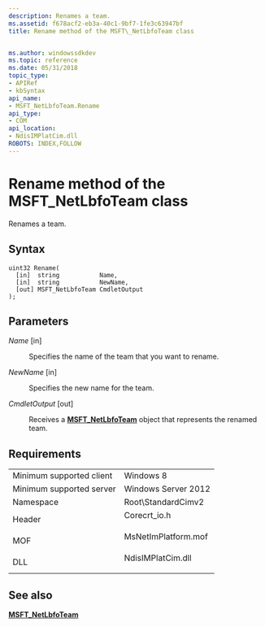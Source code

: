```yaml
---
description: Renames a team.
ms.assetid: f678acf2-eb3a-40c1-9bf7-1fe3c63947bf
title: Rename method of the MSFT\_NetLbfoTeam class


ms.author: windowssdkdev
ms.topic: reference
ms.date: 05/31/2018
topic_type: 
- APIRef
- kbSyntax
api_name: 
- MSFT_NetLbfoTeam.Rename
api_type: 
- COM
api_location: 
- NdisIMPlatCim.dll
ROBOTS: INDEX,FOLLOW
---
```


# Rename method of the MSFT\_NetLbfoTeam class

Renames a team.

## Syntax


```mof
uint32 Rename(
  [in]  string           Name,
  [in]  string           NewName,
  [out] MSFT_NetLbfoTeam CmdletOutput
);
```



## Parameters

<dl> <dt>

*Name* \[in\]
</dt> <dd>

Specifies the name of the team that you want to rename.

</dd> <dt>

*NewName* \[in\]
</dt> <dd>

Specifies the new name for the team.

</dd> <dt>

*CmdletOutput* \[out\]
</dt> <dd>

Receives a [**MSFT\_NetLbfoTeam**](msft-netlbfoteam.md) object that represents the renamed team.

</dd> </dl>

## Requirements



|                                     |                                                                                                |
|-------------------------------------|------------------------------------------------------------------------------------------------|
| Minimum supported client<br/> | Windows 8<br/>                                                                           |
| Minimum supported server<br/> | Windows Server 2012<br/>                                                                 |
| Namespace<br/>                | Root\\StandardCimv2<br/>                                                                 |
| Header<br/>                   | <dl> <dt>Corecrt\_io.h</dt> </dl>       |
| MOF<br/>                      | <dl> <dt>MsNetImPlatform.mof</dt> </dl> |
| DLL<br/>                      | <dl> <dt>NdisIMPlatCim.dll</dt> </dl>   |



## See also

<dl> <dt>

[**MSFT\_NetLbfoTeam**](msft-netlbfoteam.md)
</dt> </dl>

 

 





